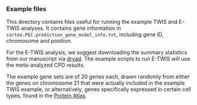 ### Example files


This directory contains files useful for running the example TWIS and E-TWIS analyses. It contains gene information in `cortex.PEC.prediction_gene_model_info.txt`, including gene ID, chromosome and position. 

For the E-TWIS analysis, we suggest downloading the summary statistics from our manuscript via [dryad](https://doi.org/10.5061/dryad.866t1g1tw). The example scripts to run E-TWIS will use the meta-analyzed CPD results.

The example gene sets are of 20 genes each, drawn randomly from either the genes on chromosome 21 that were actually included in the example TWIS example, or alternatively, genes specifically expressed in certain cell types, found in the [Protein Atlas](https://www.proteinatlas.org/). 
